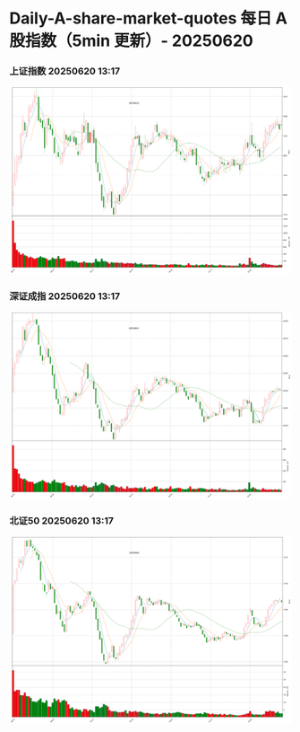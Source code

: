 
# Daily-A-share-market-quotes 每日 A 股指数（5min 更新）- 20250620

### 上证指数 20250620 13:17
![](./fig/2025/6/20250620-sh000001.png)

### 深证成指 20250620 13:17
![](./fig/2025/6/20250620-sz399001.png)

### 北证50 20250620 13:17
![](./fig/2025/6/20250620-bj899050.png)
